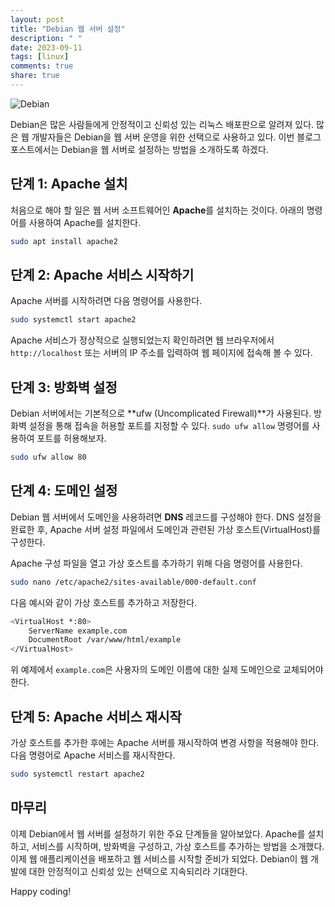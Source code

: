 ```yaml
---
layout: post
title: "Debian 웹 서버 설정"
description: " "
date: 2023-09-11
tags: [linux]
comments: true
share: true
---
```


![Debian](https://upload.wikimedia.org/wikipedia/commons/8/8a/Debian-OpenLogo.png)

Debian은 많은 사람들에게 안정적이고 신뢰성 있는 리눅스 배포판으로 알려져 있다. 많은 웹 개발자들은 Debian을 웹 서버 운영을 위한 선택으로 사용하고 있다. 이번 블로그 포스트에서는 Debian을 웹 서버로 설정하는 방법을 소개하도록 하겠다.

## 단계 1: Apache 설치

처음으로 해야 할 일은 웹 서버 소프트웨어인 **Apache**를 설치하는 것이다. 아래의 명령어를 사용하여 Apache를 설치한다.

```bash
sudo apt install apache2
```

## 단계 2: Apache 서비스 시작하기

Apache 서버를 시작하려면 다음 명령어를 사용한다.

```bash
sudo systemctl start apache2
```

Apache 서비스가 정상적으로 실행되었는지 확인하려면 웹 브라우저에서 `http://localhost` 또는 서버의 IP 주소를 입력하여 웹 페이지에 접속해 볼 수 있다.

## 단계 3: 방화벽 설정

Debian 서버에서는 기본적으로 **ufw (Uncomplicated Firewall)**가 사용된다. 방화벽 설정을 통해 접속을 허용할 포트를 지정할 수 있다. `sudo ufw allow` 명령어를 사용하여 포트를 허용해보자.

```bash
sudo ufw allow 80
```

## 단계 4: 도메인 설정

Debian 웹 서버에서 도메인을 사용하려면 **DNS** 레코드를 구성해야 한다. DNS 설정을 완료한 후, Apache 서버 설정 파일에서 도메인과 관련된 가상 호스트(VirtualHost)를 구성한다.

Apache 구성 파일을 열고 가상 호스트를 추가하기 위해 다음 명령어를 사용한다.

```bash
sudo nano /etc/apache2/sites-available/000-default.conf
```

다음 예시와 같이 가상 호스트를 추가하고 저장한다.

```bash
<VirtualHost *:80>
    ServerName example.com
    DocumentRoot /var/www/html/example
</VirtualHost>
```

위 예제에서 `example.com`은 사용자의 도메인 이름에 대한 실제 도메인으로 교체되어야 한다.

## 단계 5: Apache 서비스 재시작

가상 호스트를 추가한 후에는 Apache 서버를 재시작하여 변경 사항을 적용해야 한다. 다음 명령어로 Apache 서비스를 재시작한다.

```bash
sudo systemctl restart apache2
```

## 마무리

이제 Debian에서 웹 서버를 설정하기 위한 주요 단계들을 알아보았다. Apache를 설치하고, 서비스를 시작하며, 방화벽을 구성하고, 가상 호스트를 추가하는 방법을 소개했다. 이제 웹 애플리케이션을 배포하고 웹 서비스를 시작할 준비가 되었다. Debian이 웹 개발에 대한 안정적이고 신뢰성 있는 선택으로 지속되리라 기대한다.

Happy coding!